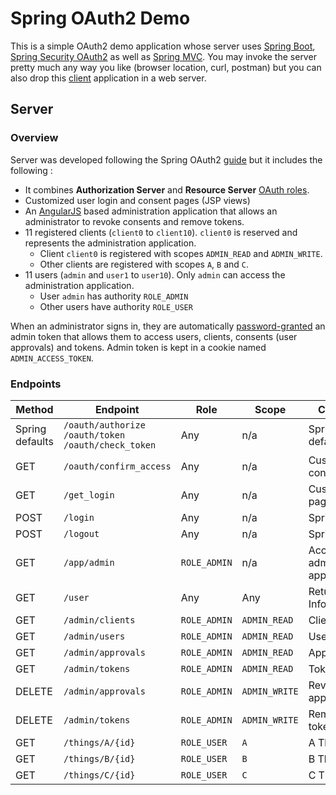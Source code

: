 # Spring OAuth2 Demo
This is a simple OAuth2 demo application whose server uses [Spring Boot](http://projects.spring.io/spring-boot),
[Spring Security OAuth2](http://projects.spring.io/spring-security-oauth) as well as [Spring MVC](http://docs.spring.io/spring/docs/current/spring-framework-reference/html/mvc.html). You may invoke the server pretty much any way you like (browser location, curl, postman) but you can also drop this [client](/client) application in a web server.

## Server
### Overview
Server was developed following the Spring OAuth2 [guide](http://projects.spring.io/spring-security-oauth/docs/oauth2.html) but it includes the following :
* It combines **Authorization Server** and **Resource Server** [OAuth roles](https://tools.ietf.org/html/rfc6749#section-1.1).
* Customized user login and consent pages (JSP views)
* An [AngularJS](https://angularjs.org) based administration application that allows an administrator to revoke consents and remove tokens.
* 11 registered clients (`client0` to `client10`). `client0` is reserved and represents the administration application.
  * Client `client0` is registered with scopes `ADMIN_READ` and `ADMIN_WRITE`.
  * Other clients  are registered with scopes `A`, `B` and `C`.
* 11 users (`admin` and `user1` to `user10`). Only `admin` can access the administration application.
  * User `admin` has authority `ROLE_ADMIN`
  * Other users have authority `ROLE_USER`

When an administrator signs in, they are automatically [password-granted](https://tools.ietf.org/html/rfc6749#section-4.3) an admin token that allows them to access users, clients, consents (user approvals) and tokens. Admin token is kept in a cookie named `ADMIN_ACCESS_TOKEN`.

### Endpoints
|Method|Endpoint|Role|Scope|Comment|
|---|---|---|---|---|
|Spring defaults|`/oauth/authorize`<br>`/oauth/token`<br>`/oauth/check_token`|Any|n/a|Spring defaults|
|GET|`/oauth/confirm_access`|Any|n/a|Custom user consent page|
|GET|`/get_login`|Any|n/a|Custom login page|
|POST|`/login`|Any|n/a|Spring default|
|POST|`/logout`|Any|n/a|Spring default|
|GET|`/app/admin`|`ROLE_ADMIN`|n/a|Access to administration application|
|GET|`/user`|Any|Any|Returns User Information|
|GET|`/admin/clients`|`ROLE_ADMIN`|`ADMIN_READ`|Client list|
|GET|`/admin/users`|`ROLE_ADMIN`|`ADMIN_READ`|User list|
|GET|`/admin/approvals`|`ROLE_ADMIN`|`ADMIN_READ`|Approval list|
|GET|`/admin/tokens`|`ROLE_ADMIN`|`ADMIN_READ`|Token list|
|DELETE|`/admin/approvals`|`ROLE_ADMIN`|`ADMIN_WRITE`|Revoke approval|
|DELETE|`/admin/tokens`|`ROLE_ADMIN`|`ADMIN_WRITE`|Remove token|
|GET|`/things/A/{id}`|`ROLE_USER`|`A`|A Things|
|GET|`/things/B/{id}`|`ROLE_USER`|`B`|B Things|
|GET|`/things/C/{id}`|`ROLE_USER`|`C`|C Things|

